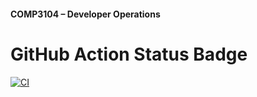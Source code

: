 #### COMP3104 – Developer Operations

# GitHub Action Status Badge
[![CI](https://github.com/ORG_OR_USERNAME/COMP3104/actions/workflows/ci.yml/badge.svg)](https://github.com/ORG_OR_USERNAME/COMP3104/actions/workflows/ci.yml)